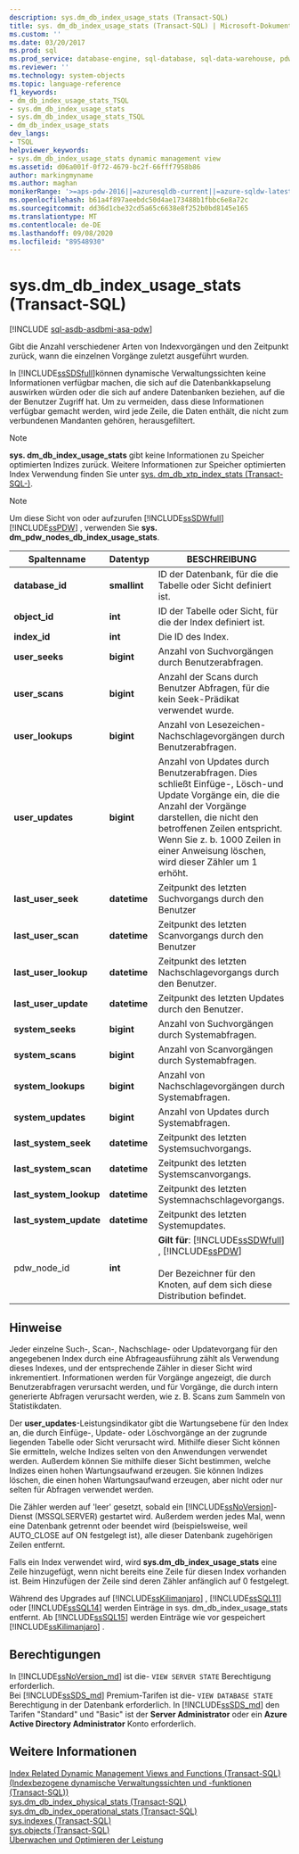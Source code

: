 ```yaml
---
description: sys.dm_db_index_usage_stats (Transact-SQL)
title: sys. dm_db_index_usage_stats (Transact-SQL) | Microsoft-Dokumentation
ms.custom: ''
ms.date: 03/20/2017
ms.prod: sql
ms.prod_service: database-engine, sql-database, sql-data-warehouse, pdw
ms.reviewer: ''
ms.technology: system-objects
ms.topic: language-reference
f1_keywords:
- dm_db_index_usage_stats_TSQL
- sys.dm_db_index_usage_stats
- sys.dm_db_index_usage_stats_TSQL
- dm_db_index_usage_stats
dev_langs:
- TSQL
helpviewer_keywords:
- sys.dm_db_index_usage_stats dynamic management view
ms.assetid: d06a001f-0f72-4679-bc2f-66fff7958b86
author: markingmyname
ms.author: maghan
monikerRange: '>=aps-pdw-2016||=azuresqldb-current||=azure-sqldw-latest||>=sql-server-2016||=sqlallproducts-allversions||>=sql-server-linux-2017||=azuresqldb-mi-current'
ms.openlocfilehash: b61a4f897aeebdc50d4ae173488b1fbbc6e8a72c
ms.sourcegitcommit: dd36d1cbe32cd5a65c6638e8f252b0bd8145e165
ms.translationtype: MT
ms.contentlocale: de-DE
ms.lasthandoff: 09/08/2020
ms.locfileid: "89548930"
---
```

# <a name="sysdm_db_index_usage_stats-transact-sql"></a>sys.dm_db_index_usage_stats (Transact-SQL)
[!INCLUDE [sql-asdb-asdbmi-asa-pdw](../../includes/applies-to-version/sql-asdb-asdbmi-asa-pdw.md)]

  Gibt die Anzahl verschiedener Arten von Indexvorgängen und den Zeitpunkt zurück, wann die einzelnen Vorgänge zuletzt ausgeführt wurden.  
  
 In [!INCLUDE[ssSDSfull](../../includes/sssdsfull-md.md)]können dynamische Verwaltungssichten keine Informationen verfügbar machen, die sich auf die Datenbankkapselung auswirken würden oder die sich auf andere Datenbanken beziehen, auf die der Benutzer Zugriff hat. Um zu vermeiden, dass diese Informationen verfügbar gemacht werden, wird jede Zeile, die Daten enthält, die nicht zum verbundenen Mandanten gehören, herausgefiltert.  
  
> [!NOTE]  
>  **sys. dm_db_index_usage_stats** gibt keine Informationen zu Speicher optimierten Indizes zurück. Weitere Informationen zur Speicher optimierten Index Verwendung finden Sie unter [sys. dm_db_xtp_index_stats &#40;Transact-SQL-&#41;](../../relational-databases/system-dynamic-management-views/sys-dm-db-xtp-index-stats-transact-sql.md).  
  
> [!NOTE]  
>  Um diese Sicht von oder aufzurufen [!INCLUDE[ssSDWfull](../../includes/sssdwfull-md.md)] [!INCLUDE[ssPDW](../../includes/sspdw-md.md)] , verwenden Sie **sys. dm_pdw_nodes_db_index_usage_stats**.  
  
|Spaltenname|Datentyp|BESCHREIBUNG|  
|-----------------|---------------|-----------------|  
|**database_id**|**smallint**|ID der Datenbank, für die die Tabelle oder Sicht definiert ist.|  
|**object_id**|**int**|ID der Tabelle oder Sicht, für die der Index definiert ist.|  
|**index_id**|**int**|Die ID des Index.|  
|**user_seeks**|**bigint**|Anzahl von Suchvorgängen durch Benutzerabfragen.|  
|**user_scans**|**bigint**|Anzahl der Scans durch Benutzer Abfragen, für die kein Seek-Prädikat verwendet wurde.|  
|**user_lookups**|**bigint**|Anzahl von Lesezeichen-Nachschlagevorgängen durch Benutzerabfragen.|  
|**user_updates**|**bigint**|Anzahl von Updates durch Benutzerabfragen. Dies schließt Einfüge-, Lösch-und Update Vorgänge ein, die die Anzahl der Vorgänge darstellen, die nicht den betroffenen Zeilen entspricht. Wenn Sie z. b. 1000 Zeilen in einer Anweisung löschen, wird dieser Zähler um 1 erhöht.|  
|**last_user_seek**|**datetime**|Zeitpunkt des letzten Suchvorgangs durch den Benutzer|  
|**last_user_scan**|**datetime**|Zeitpunkt des letzten Scanvorgangs durch den Benutzer|  
|**last_user_lookup**|**datetime**|Zeitpunkt des letzten Nachschlagevorgangs durch den Benutzer.|  
|**last_user_update**|**datetime**|Zeitpunkt des letzten Updates durch den Benutzer.|  
|**system_seeks**|**bigint**|Anzahl von Suchvorgängen durch Systemabfragen.|  
|**system_scans**|**bigint**|Anzahl von Scanvorgängen durch Systemabfragen.|  
|**system_lookups**|**bigint**|Anzahl von Nachschlagevorgängen durch Systemabfragen.|  
|**system_updates**|**bigint**|Anzahl von Updates durch Systemabfragen.|  
|**last_system_seek**|**datetime**|Zeitpunkt des letzten Systemsuchvorgangs.|  
|**last_system_scan**|**datetime**|Zeitpunkt des letzten Systemscanvorgangs.|  
|**last_system_lookup**|**datetime**|Zeitpunkt des letzten Systemnachschlagevorgangs.|  
|**last_system_update**|**datetime**|Zeitpunkt des letzten Systemupdates.|  
|pdw_node_id|**int**|**Gilt für**: [!INCLUDE[ssSDWfull](../../includes/sssdwfull-md.md)] , [!INCLUDE[ssPDW](../../includes/sspdw-md.md)]<br /><br /> Der Bezeichner für den Knoten, auf dem sich diese Distribution befindet.|  
  
## <a name="remarks"></a>Hinweise  
 Jeder einzelne Such-, Scan-, Nachschlage- oder Updatevorgang für den angegebenen Index durch eine Abfrageausführung zählt als Verwendung dieses Indexes, und der entsprechende Zähler in dieser Sicht wird inkrementiert. Informationen werden für Vorgänge angezeigt, die durch Benutzerabfragen verursacht werden, und für Vorgänge, die durch intern generierte Abfragen verursacht werden, wie z. B. Scans zum Sammeln von Statistikdaten.  
  
 Der **user_updates**-Leistungsindikator gibt die Wartungsebene für den Index an, die durch Einfüge-, Update- oder Löschvorgänge an der zugrunde liegenden Tabelle oder Sicht verursacht wird. Mithilfe dieser Sicht können Sie ermitteln, welche Indizes selten von den Anwendungen verwendet werden. Außerdem können Sie mithilfe dieser Sicht bestimmen, welche Indizes einen hohen Wartungsaufwand erzeugen. Sie können Indizes löschen, die einen hohen Wartungsaufwand erzeugen, aber nicht oder nur selten für Abfragen verwendet werden.  
  
 Die Zähler werden auf 'leer' gesetzt, sobald ein [!INCLUDE[ssNoVersion](../../includes/ssnoversion-md.md)]-Dienst (MSSQLSERVER) gestartet wird. Außerdem werden jedes Mal, wenn eine Datenbank getrennt oder beendet wird (beispielsweise, weil AUTO_CLOSE auf ON festgelegt ist), alle dieser Datenbank zugehörigen Zeilen entfernt.  
  
 Falls ein Index verwendet wird, wird **sys.dm_db_index_usage_stats** eine Zeile hinzugefügt, wenn nicht bereits eine Zeile für diesen Index vorhanden ist. Beim Hinzufügen der Zeile sind deren Zähler anfänglich auf 0 festgelegt.  
  
 Während des Upgrades auf [!INCLUDE[ssKilimanjaro](../../includes/sskilimanjaro-md.md)] , [!INCLUDE[ssSQL11](../../includes/sssql11-md.md)] oder [!INCLUDE[ssSQL14](../../includes/sssql14-md.md)] werden Einträge in sys. dm_db_index_usage_stats entfernt. Ab [!INCLUDE[ssSQL15](../../includes/sssql15-md.md)] werden Einträge wie vor gespeichert [!INCLUDE[ssKilimanjaro](../../includes/sskilimanjaro-md.md)] .  
  
## <a name="permissions"></a>Berechtigungen  
In [!INCLUDE[ssNoVersion_md](../../includes/ssnoversion-md.md)] ist die- `VIEW SERVER STATE` Berechtigung erforderlich.   
Bei [!INCLUDE[ssSDS_md](../../includes/sssds-md.md)] Premium-Tarifen ist die- `VIEW DATABASE STATE` Berechtigung in der Datenbank erforderlich. In [!INCLUDE[ssSDS_md](../../includes/sssds-md.md)] den Tarifen "Standard" und "Basic" ist der  **Server Administrator** oder ein **Azure Active Directory Administrator** Konto erforderlich.  
  
## <a name="see-also"></a>Weitere Informationen  

 [Index Related Dynamic Management Views and Functions (Transact-SQL) (Indexbezogene dynamische Verwaltungssichten und -funktionen (Transact-SQL))](../../relational-databases/system-dynamic-management-views/index-related-dynamic-management-views-and-functions-transact-sql.md)   
 [sys.dm_db_index_physical_stats &#40;Transact-SQL&#41;](../../relational-databases/system-dynamic-management-views/sys-dm-db-index-physical-stats-transact-sql.md)   
 [sys.dm_db_index_operational_stats &#40;Transact-SQL&#41;](../../relational-databases/system-dynamic-management-views/sys-dm-db-index-operational-stats-transact-sql.md)   
 [sys.indexes &#40;Transact-SQL&#41;](../../relational-databases/system-catalog-views/sys-indexes-transact-sql.md)   
 [sys.objects &#40;Transact-SQL&#41;](../../relational-databases/system-catalog-views/sys-objects-transact-sql.md)   
 [Überwachen und Optimieren der Leistung](../../relational-databases/performance/monitor-and-tune-for-performance.md)  
  
  


